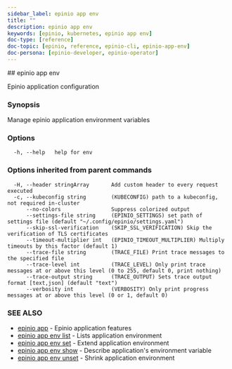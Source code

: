 ```yaml
---
sidebar_label: epinio app env
title: ""
description: epinio app env
keywords: [epinio, kubernetes, epinio app env]
doc-type: [reference]
doc-topic: [epinio, reference, epinio-cli, epinio-app-env]
doc-persona: [epinio-developer, epinio-operator]
---
```


<head>
  <link rel="canonical" href="https://docs.epinio.io/references/commands/cli/app/env/epinio_app_env"/>
</head>
## epinio app env

Epinio application configuration

### Synopsis

Manage epinio application environment variables

### Options

```
  -h, --help   help for env
```

### Options inherited from parent commands

```
  -H, --header stringArray       Add custom header to every request executed
  -c, --kubeconfig string        (KUBECONFIG) path to a kubeconfig, not required in-cluster
      --no-colors                Suppress colorized output
      --settings-file string     (EPINIO_SETTINGS) set path of settings file (default "~/.config/epinio/settings.yaml")
      --skip-ssl-verification    (SKIP_SSL_VERIFICATION) Skip the verification of TLS certificates
      --timeout-multiplier int   (EPINIO_TIMEOUT_MULTIPLIER) Multiply timeouts by this factor (default 1)
      --trace-file string        (TRACE_FILE) Print trace messages to the specified file
      --trace-level int          (TRACE_LEVEL) Only print trace messages at or above this level (0 to 255, default 0, print nothing)
      --trace-output string      (TRACE_OUTPUT) Sets trace output format [text,json] (default "text")
      --verbosity int            (VERBOSITY) Only print progress messages at or above this level (0 or 1, default 0)
```

### SEE ALSO

* [epinio app](../epinio_app.md)	 - Epinio application features
* [epinio app env list](./epinio_app_env_list.md)	 - Lists application environment
* [epinio app env set](./epinio_app_env_set.md)	 - Extend application environment
* [epinio app env show](./epinio_app_env_show.md)	 - Describe application's environment variable
* [epinio app env unset](./epinio_app_env_unset.md)	 - Shrink application environment

